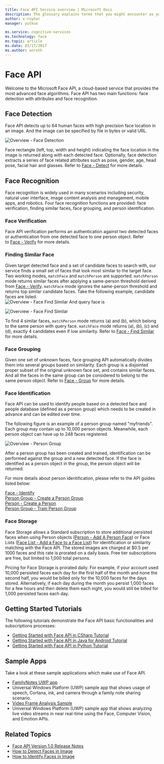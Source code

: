 ```yaml
---
title: Face API Service overview | Microsoft Docs
description: The glossary explains terms that you might encounter as you work with the Face API Service.
author: v-royhar
manager: yutkuo

ms.service: cognitive-services
ms.technology: face
ms.topic: article
ms.date: 03/17/2017
ms.author: anroth
---
```


# Face API

Welcome to the Microsoft Face API, a cloud-based service that provides the most advanced face algorithms. Face API has two main functions: face detection with attributes and face recognition.

## Face Detection

Face API detects up to 64 human faces with high precision face location in an image. And the image can be specified by file in bytes or valid URL.

![Overview - Face Detection](./Images/Face.detection.jpg)

Face rectangle (left, top, width and height) indicating the face location in the image is returned along with each detected face. Optionally, face detection extracts a series of face related attributes such as pose, gender, age, head pose, facial hair and glasses. Refer to [Face - Detect](https://westus.dev.cognitive.microsoft.com/docs/services/563879b61984550e40cbbe8d/operations/563879b61984550f30395236) for more details.

## Face Recognition

Face recognition is widely used in many scenarios including security, natural user interface, image content analysis and management, mobile apps, and robotics. Four face recognition functions are provided: face verification, finding similar faces, face grouping, and person identification.


### Face Verification

Face API verification performs an authentication against two detected faces or authentication from one detected face to one person object. Refer to [Face - Verify](https://westus.dev.cognitive.microsoft.com/docs/services/563879b61984550e40cbbe8d/operations/563879b61984550f3039523a) for more details.

### Finding Similar Face

Given target detected face and a set of candidate faces to search with, our service finds a small set of faces that look most similar to the target face. Two working modes, `matchFace` and `matchPerson` are supported. `matchPerson` mode returns similar faces after applying a same-person threshold derived from [Face - Verify](https://westus.dev.cognitive.microsoft.com/docs/services/563879b61984550e40cbbe8d/operations/563879b61984550f3039523a). `matchFace` mode ignores the same-person threshold and returns top similar candidate faces. Take the following example, candidate faces are listed.      
![Overview - Face Find Similar](./Images/FaceFindSimilar.Candidates.jpg)
And query face is

![Overview - Face Find Similar](./Images/FaceFindSimilar.QueryFace.jpg)

To find 4 similar faces, `matchPerson` mode returns (a) and (b), which belong to the same person with query face. `matchFace` mode returns (a), (b), (c) and (d), exactly 4 candidates even if low similarity. Refer to [Face - Find Similar](https://westus.dev.cognitive.microsoft.com/docs/services/563879b61984550e40cbbe8d/operations/563879b61984550f30395237) for more details.

### Face Grouping

Given one set of unknown faces, face grouping API automatically divides them into several groups based on similarity. Each group is a disjointed proper subset of the original unknown face set, and contains similar faces. And all the faces in the same group can be considered to belong to the same person object. Refer to [Face - Group](https://westus.dev.cognitive.microsoft.com/docs/services/563879b61984550e40cbbe8d/operations/563879b61984550f30395238) for more details.

### Face Identification

Face API can be used to identify people based on a detected face and people database (defined as a person group) which needs to be created in advance and can be edited over time.

The following figure is an example of a person group named "myfriends". Each group may contain up to 10,000 person objects. Meanwhile, each person object can have up to 248 faces registered.

![Overview - Person Group](./Images/person.group.clare.jpg)

After a person group has been created and trained, identification can be performed against the group and a new detected face. If the face is identified as a person object in the group, the person object will be returned.

For more details about person identification, please refer to the API guides listed below:

[Face - Identify](https://westus.dev.cognitive.microsoft.com/docs/services/563879b61984550e40cbbe8d/operations/563879b61984550f30395239)  
[Person Group - Create a Person Group](https://westus.dev.cognitive.microsoft.com/docs/services/563879b61984550e40cbbe8d/operations/563879b61984550f30395244)  
[Person - Create a Person](https://westus.dev.cognitive.microsoft.com/docs/services/563879b61984550e40cbbe8d/operations/563879b61984550f3039523c)  
[Person Group - Train Person Group](https://westus.dev.cognitive.microsoft.com/docs/services/563879b61984550e40cbbe8d/operations/563879b61984550f30395249)

### Face Storage
Face Storage allows a Standard subscription to store additional persisted faces when using Person objects ([Person - Add A Person Face](https://westus.dev.cognitive.microsoft.com/docs/services/563879b61984550e40cbbe8d/operations/563879b61984550f3039523b)) or Face Lists ([Face List - Add a Face to a Face List](https://westus.dev.cognitive.microsoft.com/docs/services/563879b61984550e40cbbe8d/operations/563879b61984550f30395250)) for identification or similarity matching with the Face API. The stored images are charged at $0.5 per 1000 faces and this rate is prorated on a daily basis. Free tier subscriptions are free, but limited to 1,000 total persons.

Pricing for Face Storage is prorated daily. For example, if your account used 10,000 persisted faces each day for the first half of the month and none the second half, you would be billed only for the 10,000 faces for the days stored. Alternatively, if each day during the month you persist 1,000 faces for a few hours and then delete them each night, you would still be billed for 1,000 persisted faces each day.

## Getting Started Tutorials
The following tutorials demonstrate the Face API basic functionalities and subscriptions processes:
- [Getting Started with Face API in CSharp Tutorial](Tutorials/FaceAPIinCSharpTutorial.md)
- [Getting Started with Face API in Java for Android Tutorial](Tutorials/FaceAPIinJavaForAndroidTutorial.md)
- [Getting Started with Face API in Python Tutorial](Tutorials/FaceAPIinPythonTutorial.md)

## Sample Apps
Take a look at these sample applications which make use of Face API.
- [FamilyNotes UWP app](https://github.com/Microsoft/Windows-appsample-familynotes)
 - Universal Windows Platform (UWP) sample app that shows usage of speech, Cortana, ink, and camera through a family note sharing scenario.
- [Video Frame Analysis Sample](https://github.com/microsoft/cognitive-samples-videoframeanalysis)
 - Universal Windows Platform (UWP) sample app that shows analyzing live video streams in near real-time using the Face, Computer Vision, and Emotion APIs.

## Related Topics
- [Face API Version 1.0 Release Notes](ReleaseNotes.md)
- [How to Detect Faces in Image](Face-API-How-to-Topics/HowtoDetectFacesinImage.md)
- [How to Identify Faces in Image](Face-API-How-to-Topics/HowtoIdentifyFacesinImage.md)
